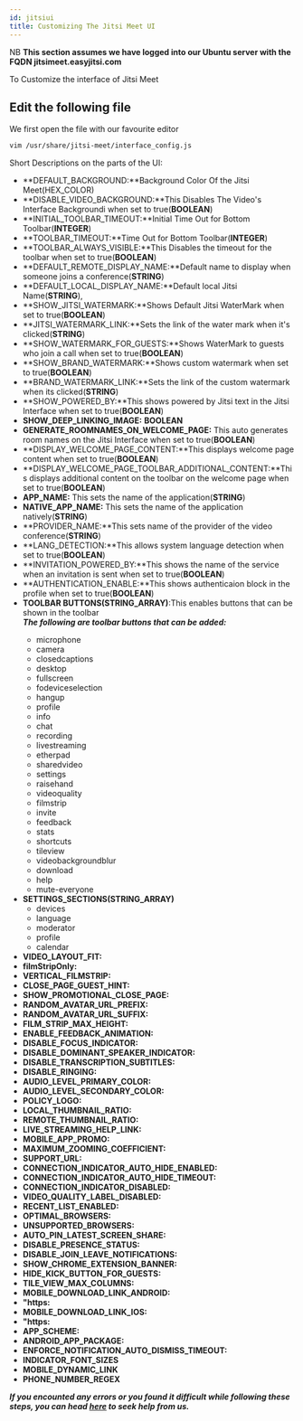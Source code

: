 ```yaml
---
id: jitsiui
title: Customizing The Jitsi Meet UI
---
```


NB **This section assumes we have logged into our Ubuntu server with the FQDN jitsimeet.easyjitsi.com**

To Customize the interface of Jitsi Meet

## Edit the following file

We first open the file with our favourite editor

```bash
vim /usr/share/jitsi-meet/interface_config.js
```

Short Descriptions on the parts of the UI:

- **DEFAULT_BACKGROUND:**Background Color Of the Jitsi Meet(HEX_COLOR)
- **DISABLE_VIDEO_BACKGROUND:**This Disables The Video's Interface Backgroundi when set to true(**BOOLEAN**)
- **INITIAL_TOOLBAR_TIMEOUT:**Initial Time Out for Bottom Toolbar(**INTEGER**)
- **TOOLBAR_TIMEOUT:**Time Out for Bottom Toolbar(**INTEGER**)
- **TOOLBAR_ALWAYS_VISIBLE:**This Disables the timeout for the toolbar when set to true(**BOOLEAN**)
- **DEFAULT_REMOTE_DISPLAY_NAME:**Default name to display when someone joins a conference(**STRING**)
- **DEFAULT_LOCAL_DISPLAY_NAME:**Default local Jitsi Name(**STRING**),
- **SHOW_JITSI_WATERMARK:**Shows Default Jitsi WaterMark when set to true(**BOOLEAN**)
- **JITSI_WATERMARK_LINK:**Sets the link of the water mark when it's clicked(**STRING**)
- **SHOW_WATERMARK_FOR_GUESTS:**Shows WaterMark to guests who join a call when set to true(**BOOLEAN**)
- **SHOW_BRAND_WATERMARK:**Shows custom watermark when set to true(**BOOLEAN**)
- **BRAND_WATERMARK_LINK:**Sets the link of the custom watermark when its clicked(**STRING**)
- **SHOW_POWERED_BY:**This shows powered by Jitsi text in the Jitsi Interface when set to true(**BOOLEAN**)
- **SHOW_DEEP_LINKING_IMAGE:** **BOOLEAN**
- **GENERATE_ROOMNAMES_ON_WELCOME_PAGE:** This auto generates room names on the Jitsi Interface when set to true(**BOOLEAN**)
- **DISPLAY_WELCOME_PAGE_CONTENT:**This displays welcome page content when set to true(**BOOLEAN**)
- **DISPLAY_WELCOME_PAGE_TOOLBAR_ADDITIONAL_CONTENT:**This displays additional content on the toolbar on the welcome page when set to true(**BOOLEAN**)
- **APP_NAME:** This sets the name of the application(**STRING**)
- **NATIVE_APP_NAME:** This sets the name of the application natively(**STRING**)
- **PROVIDER_NAME:**This sets name of the provider of the video conference(**STRING**)
- **LANG_DETECTION:**This allows system language detection when set to true(**BOOLEAN**)
- **INVITATION_POWERED_BY:**This shows the name of the service when an invitation is sent when set to true(**BOOLEAN**)
- **AUTHENTICATION_ENABLE:**This shows authenticaion block in the profile when set to true(**BOOLEAN**)
- **TOOLBAR BUTTONS(STRING_ARRAY)**:This enables buttons that can be shown in the toolbar <span />  
  **_The following are toolbar buttons that can be added:_**
  - microphone
  - camera
  - closedcaptions
  - desktop
  - fullscreen
  - fodeviceselection
  - hangup
  - profile
  - info
  - chat
  - recording
  - livestreaming
  - etherpad
  - sharedvideo
  - settings
  - raisehand
  - videoquality
  - filmstrip
  - invite
  - feedback
  - stats
  - shortcuts
  - tileview
  - videobackgroundblur
  - download
  - help
  - mute-everyone
- **SETTINGS_SECTIONS(STRING_ARRAY)**
  - devices
  - language
  - moderator
  - profile
  - calendar
- **VIDEO_LAYOUT_FIT:**
- **filmStripOnly:**
- **VERTICAL_FILMSTRIP:**
- **CLOSE_PAGE_GUEST_HINT:**
- **SHOW_PROMOTIONAL_CLOSE_PAGE:**
- **RANDOM_AVATAR_URL_PREFIX:**
- **RANDOM_AVATAR_URL_SUFFIX:**
- **FILM_STRIP_MAX_HEIGHT:**
- **ENABLE_FEEDBACK_ANIMATION:**
- **DISABLE_FOCUS_INDICATOR:**
- **DISABLE_DOMINANT_SPEAKER_INDICATOR:**
- **DISABLE_TRANSCRIPTION_SUBTITLES:**
- **DISABLE_RINGING:**
- **AUDIO_LEVEL_PRIMARY_COLOR:**
- **AUDIO_LEVEL_SECONDARY_COLOR:**
- **POLICY_LOGO:**
- **LOCAL_THUMBNAIL_RATIO:**
- **REMOTE_THUMBNAIL_RATIO:**
- **LIVE_STREAMING_HELP_LINK:**
- **MOBILE_APP_PROMO:**
- **MAXIMUM_ZOOMING_COEFFICIENT:**
- **SUPPORT_URL:**
- **CONNECTION_INDICATOR_AUTO_HIDE_ENABLED:**
- **CONNECTION_INDICATOR_AUTO_HIDE_TIMEOUT:**
- **CONNECTION_INDICATOR_DISABLED:**
- **VIDEO_QUALITY_LABEL_DISABLED:**
- **RECENT_LIST_ENABLED:**
- **OPTIMAL_BROWSERS:**
- **UNSUPPORTED_BROWSERS:**
- **AUTO_PIN_LATEST_SCREEN_SHARE:**
- **DISABLE_PRESENCE_STATUS:**
- **DISABLE_JOIN_LEAVE_NOTIFICATIONS:**
- **SHOW_CHROME_EXTENSION_BANNER:**
- **HIDE_KICK_BUTTON_FOR_GUESTS:**
- **TILE_VIEW_MAX_COLUMNS:**
- **MOBILE_DOWNLOAD_LINK_ANDROID:**
- **"https:**
- **MOBILE_DOWNLOAD_LINK_IOS:**
- **"https:**
- **APP_SCHEME:**
- **ANDROID_APP_PACKAGE:**
- **ENFORCE_NOTIFICATION_AUTO_DISMISS_TIMEOUT:**
- **INDICATOR_FONT_SIZES**
- **MOBILE_DYNAMIC_LINK**
- **PHONE_NUMBER_REGEX**

**_If you encounted any errors or you found it difficult while following these steps, you can head [here](https://docs.easyjitsi.com/docs/help) to seek help from us._**
